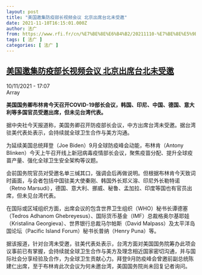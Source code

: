 ```yaml
---
layout: post
title: "美国邀集防疫部长视频会议 北京出席台北未受邀"
date: 2021-11-10T16:15:01.000Z
author: 法广
from: https://www.rfi.fr/cn/%E7%BE%8E%E6%B4%B2/20211110-%E7%BE%8E%E5%9B%BD%E9%82%80%E9%9B%86%E9%98%B2%E7%96%AB%E9%83%A8%E9%95%BF%E8%A7%86%E9%A2%91%E4%BC%9A%E8%AE%AE-%E5%8C%97%E4%BA%AC%E5%87%BA%E5%B8%AD%E5%8F%B0%E5%8C%97%E6%9C%AA%E5%8F%97%E9%82%80
tags: [ 法广 ]
categories: [ 法广 ]
---
```

<!--1636560901000-->
[美国邀集防疫部长视频会议 北京出席台北未受邀](https://www.rfi.fr/cn/%E7%BE%8E%E6%B4%B2/20211110-%E7%BE%8E%E5%9B%BD%E9%82%80%E9%9B%86%E9%98%B2%E7%96%AB%E9%83%A8%E9%95%BF%E8%A7%86%E9%A2%91%E4%BC%9A%E8%AE%AE-%E5%8C%97%E4%BA%AC%E5%87%BA%E5%B8%AD%E5%8F%B0%E5%8C%97%E6%9C%AA%E5%8F%97%E9%82%80)
------

<div>
<div>10/11/2021 - 17:07</div>Array<p><strong>                    美国国务卿布林肯今天召开COVID-19部长会议，韩国、印尼、中国、德国、意大利等多国官员受邀出席，但未见台湾代表。                </strong></p><div >                    <p>据中央社今天报道称，美国务卿召开防疫部长会议，中方出席台湾未受邀。据台湾驻美代表处表示，会持续就全球卫生合作与美方沟通。</p><p>为延续美国总统拜登（Joe Biden）9月全球防疫峰会动能，布林肯（Antony Blinken）今天上午召开线上新冠病毒疫情部长会议，聚焦疫苗分配、提升全球疫苗产量、强化全球卫生安全架构等议题。</p><p>会前国务院官员对受邀名单三缄其口，强调会后再做说明。但根据布林肯今天致词时画面，与会者包括中国驻美大使秦刚、韩国外长郑义溶、印尼外长勒特诺（Retno Marsudi），德国、意大利、挪威、秘鲁、孟加拉、印度等国也有官员出席，但未见台湾代表。</p><p>在国际或区域组织方面，出席会议的包含世界卫生组织（WHO）秘书长谭德塞（Tedros Adhanom Ghebreyesus）、国际货币基金（IMF）总裁格奥尔基耶娃（Kristalina Georgieva）、世界银行总裁马尔帕斯（David Malpass）及太平洋岛国论坛（Pacific Island Forum）秘书长普纳（Henry Puna）等。</p><p>据该报道，针对台湾未受邀，驻美代表处表示，台湾方面对美国国务院筹办此项会议事前已有掌握，会持续就全球卫生合作与美方及理念相近国家密切沟通，并与国际社会分享经验及合作，为全球卫生贡献心力。拜登9月防疫峰会曾邀前副总统陈建仁出席，至于布林肯此次会议为何未邀台湾，美国国务院尚未回复记者询问。</p>                                            <div data-selfpromo-newsletter>    </div>    <div data-selfpromo-app>    </div>                </div>
</div>
